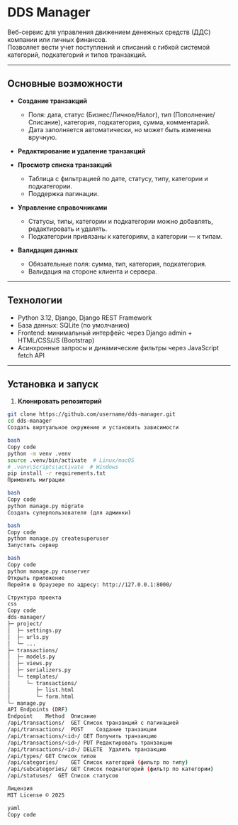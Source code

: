 # DDS Manager

Веб-сервис для управления движением денежных средств (ДДС) компании или личных финансов.  
Позволяет вести учет поступлений и списаний с гибкой системой категорий, подкатегорий и типов транзакций.

---

## Основные возможности

- **Создание транзакций**  
  - Поля: дата, статус (Бизнес/Личное/Налог), тип (Пополнение/Списание), категория, подкатегория, сумма, комментарий.  
  - Дата заполняется автоматически, но может быть изменена вручную.  

- **Редактирование и удаление транзакций**  
- **Просмотр списка транзакций**  
  - Таблица с фильтрацией по дате, статусу, типу, категории и подкатегории.  
  - Поддержка пагинации.  

- **Управление справочниками**  
  - Статусы, типы, категории и подкатегории можно добавлять, редактировать и удалять.  
  - Подкатегории привязаны к категориям, а категории — к типам.  

- **Валидация данных**  
  - Обязательные поля: сумма, тип, категория, подкатегория.  
  - Валидация на стороне клиента и сервера.

---

## Технологии

- Python 3.12, Django, Django REST Framework  
- База данных: SQLite (по умолчанию)  
- Frontend: минимальный интерфейс через Django admin + HTML/CSS/JS (Bootstrap)  
- Асинхронные запросы и динамические фильтры через JavaScript fetch API  

---

## Установка и запуск

1. **Клонировать репозиторий**
```bash
git clone https://github.com/username/dds-manager.git
cd dds-manager
Создать виртуальное окружение и установить зависимости

bash
Copy code
python -m venv .venv
source .venv/bin/activate  # Linux/macOS
# .venv\Scripts\activate  # Windows
pip install -r requirements.txt
Применить миграции

bash
Copy code
python manage.py migrate
Создать суперпользователя (для админки)

bash
Copy code
python manage.py createsuperuser
Запустить сервер

bash
Copy code
python manage.py runserver
Открыть приложение
Перейти в браузере по адресу: http://127.0.0.1:8000/

Структура проекта
css
Copy code
dds-manager/
├─ project/
│  ├─ settings.py
│  ├─ urls.py
│  └─ ...
├─ transactions/
│  ├─ models.py
│  ├─ views.py
│  ├─ serializers.py
│  └─ templates/
│     └─ transactions/
│        ├─ list.html
│        └─ form.html
└─ manage.py
API Endpoints (DRF)
Endpoint	Method	Описание
/api/transactions/	GET	Список транзакций с пагинацией
/api/transactions/	POST	Создание транзакции
/api/transactions/<id>/	GET	Получить транзакцию
/api/transactions/<id>/	PUT	Редактировать транзакцию
/api/transactions/<id>/	DELETE	Удалить транзакцию
/api/types/	GET	Список типов
/api/categories/	GET	Список категорий (фильтр по типу)
/api/subcategories/	GET	Список подкатегорий (фильтр по категории)
/api/statuses/	GET	Список статусов

Лицензия
MIT License © 2025

yaml
Copy code
